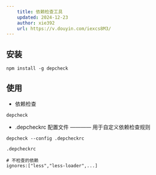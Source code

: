 ```yaml
---
    title: 依赖检查工具
    updated: 2024-12-23
    author: xie392
    url: https://v.douyin.com/iexcs8M3/
---
```



## 安装

```
npm install -g depcheck
```


## 使用

- 依赖检查

```shell
depcheck
```

- .depcheckrc 配置文件 ———— 用于自定义依赖检查规则

```shell
depcheck --config .depcheckrc
```

`.depcheckrc`

```plain
# 不检查的依赖
ignores:["less","less-loader",...]
```
